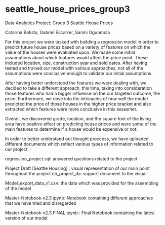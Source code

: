 # seattle_house_prices_group3
Data Analytics Project: Group 3 Seattle House Prices

Catarina Batista, Gabriel Escarrer, Sanmi Ogunmola

For this project we were tasked with building a regression model in order to predict future house prices based on a variety of features on which the value of the houses were evaluated upon. We made some initial assumptions about which features would affect the price point. These included location, size, construction year and sold dates. After having tested and trained our model with various approaches, not all of the assumptions were conclusive enough to validate our initial assumptions. 

After having better understood the features we were dealing with, we decided to take a different approach, this time, taking into consideration those features who had a bigger influence on the our targeted outcome, the price. 
Furthermore, we dove into the intricacies of how well the model predicted the price of those houses in the higher price bracket and also extracted which features were more conclusive in this assesmet.

Overall, we discovered grade, location, and the square foot of the living area have positive affect on predicting house prices and were some of the main features to determine if a house would be expensive or not.

In order to better understand out thought proccess, we have uploaded different documents which reflect various types of information related to our project. 

regression_project.sql: answered questions related to the project

Project Draft [Seattle Housing] : visual representation of our main point throughout the project
  cb_project_da: support document to the visual

Model_export_data_v1.csv: the data which was provided for the assembling of the model

Master-Notebook-v2.3.ipynb: Notebook containing different approaches that we have tried and disregarded 

Master-Notebook-v2.3.FINAL.ipynb : Final Notebook containing the latest version of our model
